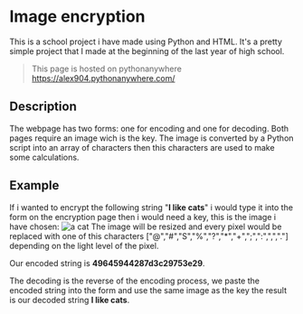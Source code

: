 # Image encryption
This is a school project i have made using Python and HTML.
It's a pretty simple project that I made at the beginning of the last year of high school.
>This page is hosted on pythonanywhere https://alex904.pythonanywhere.com/
## Description
The webpage has two forms: one for encoding and one for decoding.
Both pages require an image wich is the key.
The image is converted by a Python script into an array of characters
then this characters are used to make some calculations.
## Example
If i wanted to encrypt the following string "**I like cats**" i would type it into the form on the encryption page then i would need a key, this is the image i have chosen: 
![a cat](https://www.helvetia.com/it/web/it/chi-siamo/blog/Assicurazione/animali/assicurazione-gatto/_jcr_content/storyparsys-01/storystage_copy_1249/image.1674745086536.transform-fp/1920x1080/assicurazione-gatto.jpg)
The image will be resized and every pixel would be replaced with one of this characters ["@","#","S","%","?","*","+",";",":",",","."] depending on the light level of the pixel.

Our encoded string is **49645944287d3c29753e29**.

The decoding is the reverse of the encoding process, we paste the encoded string into the form and use the same image as the key the result is our decoded string **I like cats**.

